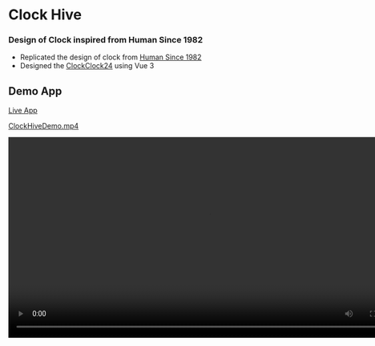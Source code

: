 # Clock Hive

### Design of Clock inspired from Human Since 1982

- Replicated the design of clock from [Human Since 1982](https://www.humanssince1982.com/)
- Designed the [ClockClock24](https://www.humanssince1982.com/en-int/products/clockclock-24-black-sterling) using Vue 3

## Demo App
[Live App](https://arunkumarun.github.io/clock-hive/)

[ClockHiveDemo.mp4](ClockHiveDemo.mp4)

<video width="800" controls>
  <source src="ClockHiveDemo.mp4" type="video/mp4">
  Your browser does not support the video tag.
</video>
